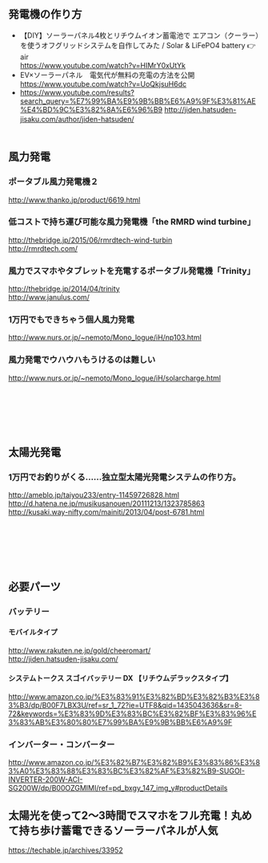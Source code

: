 



## 発電機の作り方

- 【DIY】ソーラーパネル4枚とリチウムイオン蓄電池で エアコン（クーラー）を使うオフグリッドシステムを自作してみた / Solar & LiFePO4 battery 👉air  
  https://www.youtube.com/watch?v=HIMrY0xUtYk  
- EV×ソーラーパネル　電気代が無料の充電の方法を公開  
  https://www.youtube.com/watch?v=UoQkjsuH6dc  
- https://www.youtube.com/results?search_query=%E7%99%BA%E9%9B%BB%E6%A9%9F%E3%81%AE%E4%BD%9C%E3%82%8A%E6%96%B9
http://jiden.hatsuden-jisaku.com/author/jiden-hatsuden/
　  
　  
## 風力発電


### ポータブル風力発電機２
http://www.thanko.jp/product/6619.html  


### 低コストで持ち運び可能な風力発電機「the RMRD wind turbine」
http://thebridge.jp/2015/06/rmrdtech-wind-turbin  
http://rmrdtech.com/  


### 風力でスマホやタブレットを充電するポータブル発電機「Trinity」 
http://thebridge.jp/2014/04/trinity  
http://www.janulus.com/  


### 1万円でもできちゃう個人風力発電
http://www.nurs.or.jp/~nemoto/Mono_logue/iH/np103.html  


### 風力発電でウハウハもうけるのは難しい
http://www.nurs.or.jp/~nemoto/Mono_logue/iH/solarcharge.html

　  
　  
　  
　  
## 太陽光発電


### 1万円でお釣りがくる……独立型太陽光発電システムの作り方。
http://ameblo.jp/taiyou233/entry-11459726828.html  
http://d.hatena.ne.jp/musikusanouen/20111213/1323785863  
http://kusaki.way-nifty.com/mainiti/2013/04/post-6781.html  



　  
　  
　  
　  
## 必要パーツ
### バッテリー

#### モバイルタイプ  
http://www.rakuten.ne.jp/gold/cheeromart/  
http://jiden.hatsuden-jisaku.com/  

#### システムトークス スゴイバッテリー DX 【リチウムデラックスタイプ】
http://www.amazon.co.jp/%E3%83%91%E3%82%BD%E3%82%B3%E3%83%B3/dp/B00F7LBX3U/ref=sr_1_72?ie=UTF8&qid=1435043636&sr=8-72&keywords=%E3%83%9D%E3%83%BC%E3%82%BF%E3%83%96%E3%83%AB%E3%80%80%E7%99%BA%E9%9B%BB%E6%A9%9F


### インバーター・コンバーター
http://www.amazon.co.jp/%E3%82%B7%E3%82%B9%E3%83%86%E3%83%A0%E3%83%88%E3%83%BC%E3%82%AF%E3%82%B9-SUGOI-INVERTER-200W-ACI-SG200W/dp/B00OZGMIMI/ref=pd_bxgy_147_img_y#productDetails



## 太陽光を使って2～3時間でスマホをフル充電！丸めて持ち歩け蓄電できるソーラーパネルが人気

https://techable.jp/archives/33952



　  
　  
　  
　  
